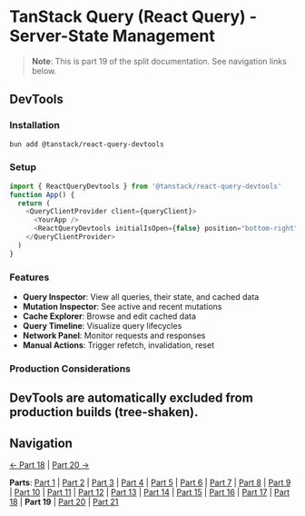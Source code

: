 # TanStack Query (React Query) - Server-State Management

> **Note**: This is part 19 of the split documentation. See navigation links below.

## DevTools

### Installation

```bash
bun add @tanstack/react-query-devtools
```

### Setup

```typescript
import { ReactQueryDevtools } from '@tanstack/react-query-devtools'
function App() {
  return (
    <QueryClientProvider client={queryClient}>
      <YourApp />
      <ReactQueryDevtools initialIsOpen={false} position="bottom-right" />
    </QueryClientProvider>
  )
}
```

### Features

- **Query Inspector**: View all queries, their state, and cached data
- **Mutation Inspector**: See active and recent mutations
- **Cache Explorer**: Browse and edit cached data
- **Query Timeline**: Visualize query lifecycles
- **Network Panel**: Monitor requests and responses
- **Manual Actions**: Trigger refetch, invalidation, reset

### Production Considerations

## DevTools are automatically excluded from production builds (tree-shaken).

## Navigation

[← Part 18](./18-performance-optimization.md) | [Part 20 →](./20-summary.md)

**Parts**: [Part 1](./01-start.md) | [Part 2](./02-overview.md) | [Part 3](./03-why-tanstack-query-for-omnera.md) | [Part 4](./04-installation.md) | [Part 5](./05-basic-setup.md) | [Part 6](./06-core-concepts.md) | [Part 7](./07-usequery-hook.md) | [Part 8](./08-integration-with-effectts.md) | [Part 9](./09-usemutation-hook.md) | [Part 10](./10-usequeries-hook.md) | [Part 11](./11-useinfinitequery-hook.md) | [Part 12](./12-server-side-rendering-ssr-with-hono.md) | [Part 13](./13-integration-with-better-auth.md) | [Part 14](./14-advanced-patterns.md) | [Part 15](./15-testing-with-tanstack-query.md) | [Part 16](./16-best-practices.md) | [Part 17](./17-common-pitfalls-to-avoid.md) | [Part 18](./18-performance-optimization.md) | **Part 19** | [Part 20](./20-summary.md) | [Part 21](./21-references.md)
